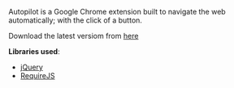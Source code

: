 Autopilot is a Google Chrome extension built to navigate the web automatically; with the click of a button.

Download the latest versiom from [here](http://www.telemundoeventos.com/chrome/autopilot/latest.php)

**Libraries used**:

* [jQuery](http://jquery.com/)
* [RequireJS](http://requirejs.org/)
